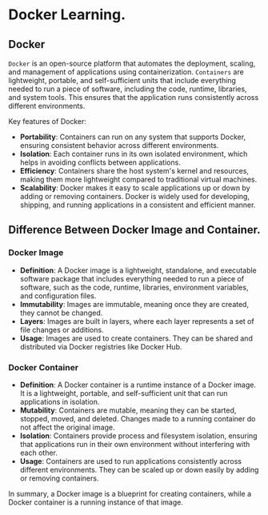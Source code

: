 # Docker Learning.

## Docker
`Docker` is an open-source platform that automates the deployment, scaling, and management of applications using containerization. `Containers` are lightweight, portable, and self-sufficient units that include everything needed to run a piece of software, including the code, runtime, libraries, and system tools. This ensures that the application runs consistently across different environments.

Key features of Docker:

- **Portability**: Containers can run on any system that supports Docker, ensuring consistent behavior across different environments.
- **Isolation**: Each container runs in its own isolated environment, which helps in avoiding conflicts between applications.
- **Efficiency**: Containers share the host system's kernel and resources, making them more lightweight compared to traditional virtual machines.
- **Scalability**: Docker makes it easy to scale applications up or down by adding or removing containers.
Docker is widely used for developing, shipping, and running applications in a consistent and efficient manner.

## Difference Between Docker Image and Container.

### Docker Image
- **Definition**: A Docker image is a lightweight, standalone, and executable software package that includes everything needed to run a piece of software, such as the code, runtime, libraries, environment variables, and configuration files.
- **Immutability**: Images are immutable, meaning once they are created, they cannot be changed.
- **Layers**: Images are built in layers, where each layer represents a set of file changes or additions.
- **Usage**: Images are used to create containers. They can be shared and distributed via Docker registries like Docker Hub.

### Docker Container
- **Definition**: A Docker container is a runtime instance of a Docker image. It is a lightweight, portable, and self-sufficient unit that can run applications in isolation.
- **Mutability**: Containers are mutable, meaning they can be started, stopped, moved, and deleted. Changes made to a running container do not affect the original image.
- **Isolation**: Containers provide process and filesystem isolation, ensuring that applications run in their own environment without interfering with each other.
- **Usage**: Containers are used to run applications consistently across different environments. They can be scaled up or down easily by adding or removing containers.

In summary, a Docker image is a blueprint for creating containers, while a Docker container is a running instance of that image.